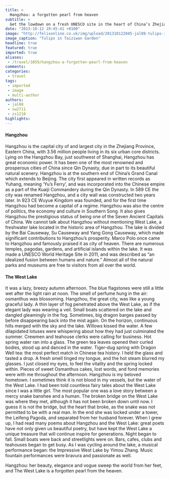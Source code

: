 ```yaml
---
title: >
  Hangzhou: a forgotten pearl from heaven
subtitle: >
  Get the lowdown on a fresh UNESCO site in the heart of China’s Zhejiang Province
date: "2013-10-12 19:45:41 +0100"
image: "http://felixonline.co.uk/img/upload/201310122045-jal08-tulips-in-taiziwan-garden---frany-zhang.jpg"
image_caption: "Tulips in Taiziwan Garden"
headline: true
featured: true
imported: true
aliases:
 - /travel/3859/hangzhou-a-forgotten-pearl-from-heaven
comments:
categories:
 - travel
tags:
 - imported
 - image
 - multi-author
authors:
 - jal08
 - sw2711
 - zs1210
highlights:
---
```


####  Hangzhou

Hangzhou is the capital city of and largest city in the Zhejiang Province, Eastern China, with 3.56 million people living in its six urban core districts. Lying on the Hangzhou Bay, just southwest of Shanghai, Hangzhou has great economic power. It has been one of the most renowned and prosperous cities of China since Qin Dynasty, due in part to its beautiful natural scenery. Hangzhou is at the southern end of China’s Grand Canal which extends to Beijing.
 The city first appeared in written records as Yuhang, meaning ‘Yu’s Ferry’, and was incorporated into the Chinese empire as a part of the Kuaiji Commandery during the Qin Dynasty. In 589 CE the city was renamed Hangzhou, and a city wall was constructed two years later. In 923 CE Wuyue Kingdom was founded, and for the first time Hangzhou had become a capital of a regime. Hangzhou was also the centre of politics, the economy and culture in Southern Song. It also gives Hangzhou the prestigious status of being one of the Seven Ancient Capitals of China.
 We cannot talk about Hangzhou without mentioning West Lake, a freshwater lake located in the historic area of Hangzhou. The lake is divided by the Bai Causeway, Su Causeway and Yang Gong Causeway, which made significant contributions to Hangzhou’s prosperity. Marco Polo once came to Hangzhou and famously praised it as city of heaven.
 There are numerous temples, pagodas, gardens, and artificial islands within the lake. It was made a UNESCO World Heritage Site in 2011, and was described as “an idealized fusion between humans and nature.” Almost all of the natural parks and museums are free to visitors from all over the world.

####  The West Lake

It was a lazy, breezy autumn afternoon. The blue flagstones were still a little wet after the light rain at noon. The smell of perfume hung in the air: osmanthus was blossoming. Hangzhou, the great city, was like a young graceful lady. A thin layer of fog penetrated above the West Lake, as if the elegant lady was wearing a veil. Small boats scattered on the lake and dangled gleamingly in the fog. Sometimes, big dragon barges passed by before disappearing back into the mist again. On the horizon, continuous hills merged with the sky and the lake. Willows kissed the water. A few dilapidated lotuses were whispering about how they had just culminated the summer. Crewmen and teahouse clerks were calling for business.
 Hot spring water ran into a glass. The green tea leaves opened their curled bodies, stood up and danced in the water. Tiger-dug spring with Dragon Well tea: the most perfect match in Chinese tea history. I held the glass and tasted a drop. A fresh smell tinged my tongue, and the hot steam blurred my glasses. I just closed my eyes, to feel the vitality and the spring locked within. Pieces of sweet Osmanthus cakes, lost words, and fond memories were with me throughout the afternoon.
 Hangzhou is my beloved hometown. I sometimes think it is not blood in my vessels, but the water of the West Lake. I had been told countless fairy tales about the West Lake since I was a little girl. The most popular one was a love story between a mercy snake banshee and a human. The broken bridge on the West Lake was where they met, although it has not been broken down until now. I guess it is not the bridge, but the heart that broke, as the snake was not permitted to be with a real man. In the end she was locked under a tower, the Leifeng Pagoda, and separated from her husband forever. When I grew up, I had read many poems about Hangzhou and the West Lake: great poets have not only given us beautiful poetry, but have kept the West Lake a unique treasure that will continue inspire for generations.
 Night began to fall. Small boats were back and streetlights were on. Bars, cafes, clubs and teahouses began to get busy. As I was cycling around the lake, a musical performance began: the Impressive West Lake by Yimou Zhang. Music fountain performances were bravura and passionate as well.

Hangzhou: her beauty, elegance and vogue sweep the world from her feet, and The West Lake is a forgotten pearl from the heaven.
